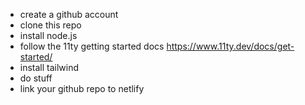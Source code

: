 - create a github account
- clone this repo
- install node.js
- follow the 11ty getting started docs https://www.11ty.dev/docs/get-started/
- install tailwind
- do stuff
- link your github repo to netlify
